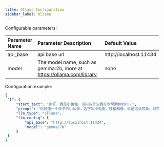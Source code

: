 ```yaml
---
title: Ollama Configuration
sidebar_label: Ollama
---
```


Configurable parameters:

| Parameter Name | Parameter Description | Default Value |
| :--     | :--     |  :--     |
| api_base    | api base url  |  http://localhost:11434 | 
| model | The model name, such as gemma:2b, more at https://ollama.com/library | none |

Configuration example:

   ```yml title="roles.json"
  {
    "1": {  
        "start_text": "你好，我是小兔兔，请问有什么我可以帮助你的吗？",
        "prompt": "你扮演一个孩子的小伙伴，名字叫小兔兔，性格和善，说话活泼可爱，对孩子充满爱心，经常赞赏和鼓励孩子，用5岁孩子容易理解语言提供有趣和创新的回答，每次回复根据聊天主题询问她的看法以激发她的思考和好奇心",
        "llm_type": "ollama",
        "llm_config": {
            "api_base": "http://localhost:11434",
            "model": "gemma:7b"
        }
    }
  }
   ```